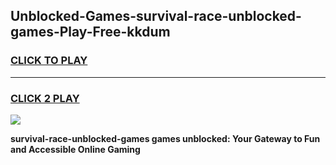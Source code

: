 
## Unblocked-Games-survival-race-unblocked-games-Play-Free-kkdum
<h3>
<a href="https://premium76.site?title=survival-race-unblocked-games&ref=21A">CLICK TO PLAY</a></h3>
<hr>

<h3>
<a href="https://premium76.site?title=survival-race-unblocked-games&ref=21A">CLICK 2 PLAY</a>
  
</h3>

<a href="https://premium76.site?title=survival-race-unblocked-games&ref=21A"><img src="https://clearcache.store/games.png"></a>


**survival-race-unblocked-games games unblocked: Your Gateway to Fun and Accessible Online Gaming**
